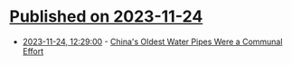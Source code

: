 # [Published on 2023-11-24](index.md)

* [2023-11-24, 12:29:00](https://soylentnews.org/article.pl?sid=23/11/22/0940226&from=rss) - [China's Oldest Water Pipes Were a Communal Effort](https://soylentnews.org/article.pl?sid=23/11/22/0940226&from=rss)

